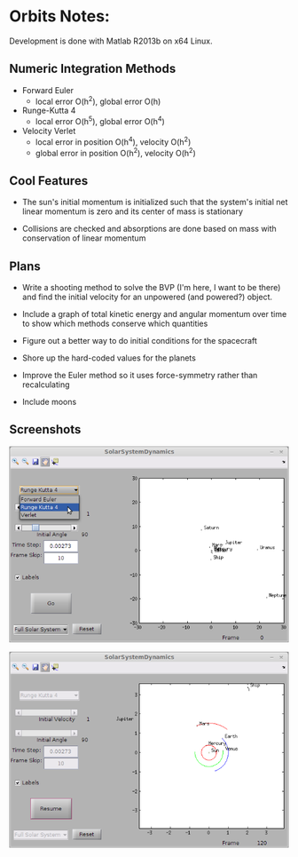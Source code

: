 Orbits Notes:
=============

Development is done with Matlab R2013b on x64 Linux. 

Numeric Integration Methods
---------------------------
+ Forward Euler 
  * local error O(h<sup>2</sup>), global error O(h)
+ Runge-Kutta 4 
  * local error O(h<sup>5</sup>), global error O(h<sup>4</sup>)
+ Velocity Verlet 
  * local error in position O(h<sup>4</sup>), velocity O(h<sup>2</sup>)
  * global error in position O(h<sup>2</sup>), velocity O(h<sup>2</sup>)

Cool Features
-------------

+ The sun's initial momentum is initialized such that the system's initial net linear momentum is zero and its center of mass is stationary

+ Collisions are checked and absorptions are done based on mass with conservation of linear momentum

Plans
-----
+ Write a shooting method to solve the BVP (I'm here, I want to be there) and find the initial velocity for an unpowered (and powered?) object.

+ Include a graph of total kinetic energy and angular momentum over time to show which methods conserve which quantities

+ Figure out a better way to do initial conditions for the spacecraft

+ Shore up the hard-coded values for the planets

+ Improve the Euler method so it uses force-symmetry rather than recalculating

+ Include moons

Screenshots
-----------
![screenshot](pictures/gui.png)

![screenshot](pictures/orbits.png)
